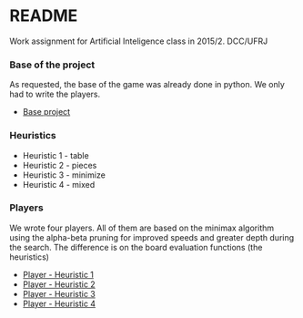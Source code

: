# README #

Work assignment for Artificial Inteligence class in 2015/2. DCC/UFRJ


### Base of the project ###

As requested, the base of the game was already done in python. We only had to write the players.
* [Base project](https://github.com/victorlcampos/TabuleiroOthello)


### Heuristics ###

* Heuristic 1 - table
* Heuristic 2 - pieces
* Heuristic 3 - minimize
* Heuristic 4 - mixed


### Players ###

We wrote four players. All of them are based on the minimax algorithm using the alpha-beta pruning for improved speeds and greater depth during the search. The difference is on the board evaluation functions (the heuristics)

* [Player - Heuristic 1](http://github.com/mambrozio/Othello/blob/master/models/players/table_minimax_alpha_beta_player.py)
* [Player - Heuristic 2](http://github.com/mambrozio/Othello/blob/master/models/players/pieces_quantity_alpha_beta_player.py)
* [Player - Heuristic 3](http://github.com/mambrozio/Othello/blob/master/models/players/minimize_moves_player.py)
* [Player - Heuristic 4](http://github.com/mambrozio/Othello/blob/master/models/players/mixed_heuristic_player.py)



